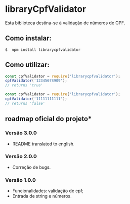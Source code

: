 # libraryCpfValidator
Esta biblioteca destina-se à validação de números de CPF.

## Como instalar:

```
$  npm install librarycpfvalidator
```

## Como utilizar:

```javascript
const cpfValidator = require('librarycpfvalidator');
cpfValidator('12345678909');
// returns 'true'

const cpfValidator = require('librarycpfvalidator');
cpfValidator('11111111111');
// returns 'false'
```

## roadmap oficial do projeto*

### Versão 3.0.0

* README translated to english.

### Versão 2.0.0

* Correção de bugs.

### Versão 1.0.0

* Funcionalidades: validação de cpf;
* Entrada de string e números.